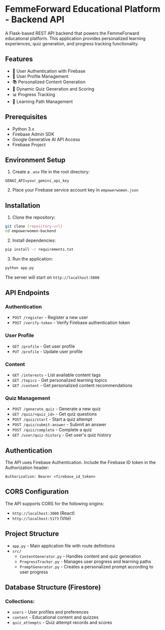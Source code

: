 # FemmeForward Educational Platform - Backend API

A Flask-based REST API backend that powers the FemmeForward educational platform. This application provides personalized learning experiences, quiz generation, and progress tracking functionality.

## Features

- 🔐 User Authentication with Firebase
- 👤 User Profile Management
- 📚 Personalized Content Generation
- 📝 Dynamic Quiz Generation and Scoring
- 📊 Progress Tracking
- 🎯 Learning Path Management

## Prerequisites

- Python 3.x
- Firebase Admin SDK
- Google Generative AI API Access
- Firebase Project

## Environment Setup

1. Create a `.env` file in the root directory:
```
GENAI_API=your_gemini_api_key
```

2. Place your Firebase service account key in `empowerwomen.json`

## Installation

1. Clone the repository:
```bash
git clone [repository-url]
cd empowerwomen-backend
```

2. Install dependencies:
```bash
pip install -r requirements.txt
```

3. Run the application:
```bash
python app.py
```

The server will start on `http://localhost:5000`

## API Endpoints

### Authentication
- `POST /register` - Register a new user
- `POST /verify-token` - Verify Firebase authentication token

### User Profile
- `GET /profile` - Get user profile
- `PUT /profile` - Update user profile

### Content
- `GET /interests` - List available content tags
- `GET /topics` - Get personalized learning topics
- `GET /content` - Get personalized content recommendations

### Quiz Management
- `POST /generate_quiz` - Generate a new quiz
- `GET /quiz/<quiz_id>` - Get quiz questions
- `POST /quiz/start` - Start a quiz attempt
- `POST /quiz/submit-answer` - Submit an answer
- `POST /quiz/complete` - Complete a quiz
- `GET /user/quiz-history` - Get user's quiz history

## Authentication

The API uses Firebase Authentication. Include the Firebase ID token in the Authorization header:

```
Authorization: Bearer <firebase_id_token>
```

## CORS Configuration

The API supports CORS for the following origins:
- `http://localhost:3000` (React)
- `http://localhost:5173` (Vite)

## Project Structure

- `app.py` - Main application file with route definitions
- `src/`
  - `ContentGenerator.py` - Handles content and quiz generation
  - `ProgressTracker.py` - Manages user progress and learning paths
  - `PromptGenerator.py` - Creates a personalized prompt according to user progress

## Database Structure (Firestore)

### Collections:
- `users` - User profiles and preferences
- `content` - Educational content and quizzes
- `quiz_attempts` - Quiz attempt records and scores
